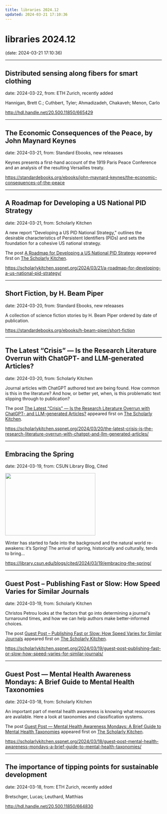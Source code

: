 ```yaml
---
title: libraries 2024.12
updated: 2024-03-21 17:10:36
---
```


# libraries 2024.12

(date: 2024-03-21 17:10:36)

---

## Distributed sensing along fibers for smart clothing

date: 2024-03-22, from: ETH Zurich, recently added

Hannigan, Brett C.; Cuthbert, Tyler; Ahmadizadeh, Chakaveh; Menon, Carlo 

<http://hdl.handle.net/20.500.11850/665429>

---

## The Economic Consequences of the Peace, by John Maynard Keynes

date: 2024-03-21, from: Standard Ebooks, new releaases

Keynes presents a first-hand account of the 1919 Paris Peace Conference and an analysis of the resulting Versailles treaty. 

<https://standardebooks.org/ebooks/john-maynard-keynes/the-economic-consequences-of-the-peace>

---

## A Roadmap for Developing a US National PID Strategy

date: 2024-03-21, from: Scholarly Kitchen

<p>A new report "Developing a US PID National Strategy," outlines the desirable characteristics of Persistent Identifiers (PIDs) and sets the foundation for a cohesive US national strategy.</p>
<p>The post <a href="https://scholarlykitchen.sspnet.org/2024/03/21/a-roadmap-for-developing-a-us-national-pid-strategy/">A Roadmap for Developing a US National PID Strategy</a> appeared first on <a href="https://scholarlykitchen.sspnet.org">The Scholarly Kitchen</a>.</p>
 

<https://scholarlykitchen.sspnet.org/2024/03/21/a-roadmap-for-developing-a-us-national-pid-strategy/>

---

## Short Fiction, by H. Beam Piper

date: 2024-03-20, from: Standard Ebooks, new releaases

A collection of science fiction stories by H. Beam Piper ordered by date of publication. 

<https://standardebooks.org/ebooks/h-beam-piper/short-fiction>

---

## The Latest “Crisis” — Is the Research Literature Overrun with ChatGPT- and LLM-generated Articles?

date: 2024-03-20, from: Scholarly Kitchen

<p>Journal articles with ChatGPT authored text are being found. How common is this in the literature? And how, or better yet, when, is this problematic text slipping through to publication?</p>
<p>The post <a href="https://scholarlykitchen.sspnet.org/2024/03/20/the-latest-crisis-is-the-research-literature-overrun-with-chatgpt-and-llm-generated-articles/">The Latest &#8220;Crisis&#8221; &#8212; Is the Research Literature Overrun with ChatGPT- and LLM-generated Articles?</a> appeared first on <a href="https://scholarlykitchen.sspnet.org">The Scholarly Kitchen</a>.</p>
 

<https://scholarlykitchen.sspnet.org/2024/03/20/the-latest-crisis-is-the-research-literature-overrun-with-chatgpt-and-llm-generated-articles/>

---

## Embracing the Spring

date: 2024-03-19, from: CSUN Library Blog, Cited

<div><img width="290" height="200" src="https://library.csun.edu/blogs/cited/wp-content/uploads/sites/4/2024/03/32754112564_db01d61fe4_w.jpg" class="attachment-medium size-medium wp-post-image" alt="" decoding="async" style="margin-bottom: 15px;" fetchpriority="high" /></div>Winter has started to fade into the background and the natural world re-awakens: it&#8217;s Spring! The arrival of spring, historically and culturally, tends to bring&#8230; 

<https://library.csun.edu/blogs/cited/2024/03/19/embracing-the-spring/>

---

## Guest Post – Publishing Fast or Slow: How Speed Varies for Similar Journals

date: 2024-03-19, from: Scholarly Kitchen

<p>Christos Petrou looks at the factors that go into determining a journal's turnaround times, and how we can help authors make better-informed choices.</p>
<p>The post <a href="https://scholarlykitchen.sspnet.org/2024/03/19/guest-post-publishing-fast-or-slow-how-speed-varies-for-similar-journals/">Guest Post – Publishing Fast or Slow: How Speed Varies for Similar Journals</a> appeared first on <a href="https://scholarlykitchen.sspnet.org">The Scholarly Kitchen</a>.</p>
 

<https://scholarlykitchen.sspnet.org/2024/03/19/guest-post-publishing-fast-or-slow-how-speed-varies-for-similar-journals/>

---

## Guest Post — Mental Health Awareness Mondays:  A Brief Guide to Mental Health Taxonomies

date: 2024-03-18, from: Scholarly Kitchen

<p>An important part of mental health awareness is knowing what resources are available. Here a look at taxonomies and classification systems.</p>
<p>The post <a href="https://scholarlykitchen.sspnet.org/2024/03/18/guest-post-mental-health-awareness-mondays-a-brief-guide-to-mental-health-taxonomies/">Guest Post &#8212; Mental Health Awareness Mondays:  A Brief Guide to Mental Health Taxonomies</a> appeared first on <a href="https://scholarlykitchen.sspnet.org">The Scholarly Kitchen</a>.</p>
 

<https://scholarlykitchen.sspnet.org/2024/03/18/guest-post-mental-health-awareness-mondays-a-brief-guide-to-mental-health-taxonomies/>

---

## The importance of tipping points for sustainable development

date: 2024-03-18, from: ETH Zurich, recently added

Bretschger, Lucas; Leuthard, Matthias 

<http://hdl.handle.net/20.500.11850/664830>

